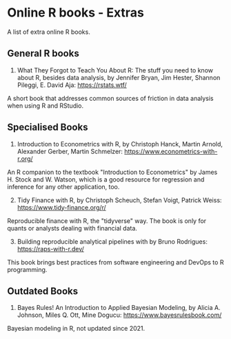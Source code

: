 # Online R books - Extras

A list of extra online R books.

## General R books

01. What They Forgot to Teach You About R: The stuff you need to know about R, besides data analysis, by Jennifer Bryan, Jim Hester, Shannon Pileggi, E. David Aja: https://rstats.wtf/

A short book that addresses common sources of friction in data analysis when using R and RStudio.

## Specialised Books

01. Introduction to Econometrics with R, by Christoph Hanck, Martin Arnold, Alexander Gerber, Martin Schmelzer: https://www.econometrics-with-r.org/

An R companion to the textbook "Introduction to Econometrics" by James H. Stock and W. Watson, which is a good resource for regression and inference for any other application, too.

02. Tidy Finance with R, by Christoph Scheuch, Stefan Voigt, Patrick Weiss: https://www.tidy-finance.org/r/

Reproducible finance with R, the "tidyverse" way. The book is only for quants or analysts dealing with financial data.

03. Building reproducible analytical pipelines with by Bruno Rodrigues: https://raps-with-r.dev/

This book brings best practices from software engineering and DevOps to R programming.

## Outdated Books

01. Bayes Rules! An Introduction to Applied Bayesian Modeling, by Alicia A. Johnson, Miles Q. Ott, Mine Dogucu: https://www.bayesrulesbook.com/

Bayesian modeling in R, not updated since 2021.
